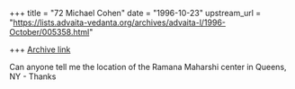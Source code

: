 +++
title = "72 Michael Cohen"
date = "1996-10-23"
upstream_url = "https://lists.advaita-vedanta.org/archives/advaita-l/1996-October/005358.html"

+++
[Archive link](https://lists.advaita-vedanta.org/archives/advaita-l/1996-October/005358.html)

Can anyone tell me the location of the Ramana Maharshi center in Queens, NY -
Thanks

